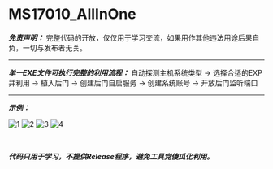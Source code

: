 # MS17010_AllInOne

***免责声明：***
完整代码的开放，仅仅用于学习交流，如果用作其他违法用途后果自负，一切与发布者无关。
<br>
***
***单一EXE文件可执行完整的利用流程：***
自动探测主机系统类型 -> 选择合适的EXP并利用 -> 植入后门 -> 创建后门自启服务 -> 创建系统账号 -> 开放后门监听端口
<br>
***
***示例：***

![1](https://github.com/weizn11/MS17010_AllInOne/blob/master/Usage/1.jpg)
![2](https://github.com/weizn11/MS17010_AllInOne/blob/master/Usage/2.jpg)
![3](https://github.com/weizn11/MS17010_AllInOne/blob/master/Usage/3.jpg)
![4](https://github.com/weizn11/MS17010_AllInOne/blob/master/Usage/4.jpg)

<br>


***代码只用于学习，不提供Release程序，避免工具党傻瓜化利用。***

